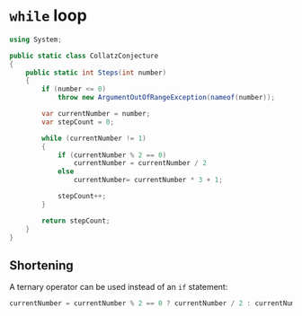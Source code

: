 # `while` loop

```csharp
using System;

public static class CollatzConjecture
{
    public static int Steps(int number)
    {
        if (number <= 0)
            throw new ArgumentOutOfRangeException(nameof(number));

        var currentNumber = number;
        var stepCount = 0;

        while (currentNumber != 1)
        {
            if (currentNumber % 2 == 0)
                currentNumber = currentNumber / 2
            else
                currentNumber= currentNumber * 3 + 1;

            stepCount++;
        }

        return stepCount;
    }
}
```

## Shortening

A ternary operator can be used instead of an `if` statement:

```csharp
currentNumber = currentNumber % 2 == 0 ? currentNumber / 2 : currentNumber * 3 + 1;
```
